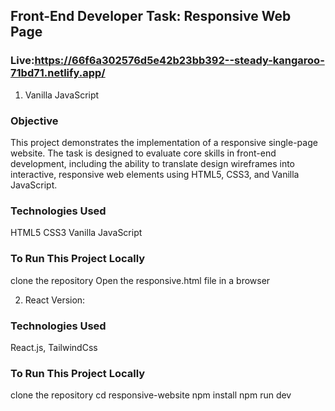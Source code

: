 ## Front-End Developer Task: Responsive Web Page
### Live:https://66f6a302576d5e42b23bb392--steady-kangaroo-71bd71.netlify.app/

1. Vanilla JavaScript

### Objective
This project demonstrates the implementation of a responsive single-page website. The task is designed to evaluate core skills in front-end development, including the ability to translate design wireframes into interactive, responsive web elements using HTML5, CSS3, and Vanilla JavaScript.

### Technologies Used
HTML5
CSS3
Vanilla JavaScript

### To Run This Project Locally 
clone the repository
Open the responsive.html file in a browser

2. React Version:

### Technologies Used
React.js,
TailwindCss

### To Run This Project Locally 
clone the repository
cd responsive-website
npm install
npm run dev 

